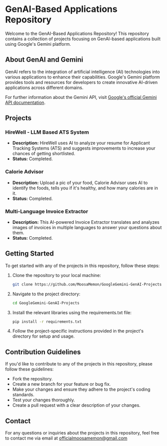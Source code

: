 # GenAI-Based Applications Repository

Welcome to the GenAI-Based Applications Repository! This repository contains a collection of projects focusing on GenAI-based applications built using Google's Gemini platform.

## About GenAI and Gemini

GenAI refers to the integration of artificial intelligence (AI) technologies into various applications to enhance their capabilities. Google's Gemini platform provides tools and resources for developers to create innovative AI-driven applications across different domains.

For further information about the Gemini API, visit [Google's official Gemini API documentation](https://ai.google.dev/).

## Projects

### HireWell - LLM Based ATS System
- **Description:** HireWell uses AI to analyze your resume for Applicant Tracking Systems (ATS) and suggests improvements to increase your chances of getting shortlisted.
- **Status:** Completed.

### Calorie Advisor
- **Description:** Upload a pic of your food, Calorie Advisor uses AI to identify the foods, tells you if it's healthy, and how many calories are in it.
- **Status:** Completed.

### Multi-Language Invoice Extractor
- **Description:** This AI-powered Invoice Extractor translates and analyzes images of invoices in multiple languages to answer your questions about them.
- **Status:** Completed.



## Getting Started

To get started with any of the projects in this repository, follow these steps:

1. Clone the repository to your local machine:
   ```bash
   git clone https://github.com/MoosaMemon/GoogleGemini-GenAI-Projects.git
   ```

2. Navigate to the project directory:
   ```bash
   cd GoogleGemini-GenAI-Projects
   ```
3. Install the relevant libraries using the requirements.txt file:
   ```bash
   pip install -r requirements.txt
   ```
4. Follow the project-specific instructions provided in the project's directory for setup and usage.

## Contribution Guidelines

If you'd like to contribute to any of the projects in this repository, please follow these guidelines:

- Fork the repository.
- Create a new branch for your feature or bug fix.
- Make your changes and ensure they adhere to the project's coding standards.
- Test your changes thoroughly.
- Create a pull request with a clear description of your changes.

## Contact

For any questions or inquiries about the projects in this repository, feel free to contact me via email at officialmoosamemon@gmail.com
